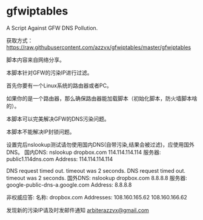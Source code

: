 gfwiptables
===========

A Script Against GFW DNS Pollution.

获取方式：https://raw.githubusercontent.com/azzvx/gfwiptables/master/gfwiptables

脚本内容来自网络分享。

本脚本针对GFW的污染IP进行过滤。

首先你要有一个Linux系统的路由器或者PC。

如果你的是一个路由器，那么确保路由器能加载脚本（初始化脚本，防火墙脚本啥的）。

本脚本可以完美解决GFW的DNS污染问题。

本脚本不能解决IP封锁问题。

设置完后nslookup测试请勿使用国内DNS(自带污染,结果会被过滤)，应使用国外DNS。
国内DNS:
nslookup dropbox.com 114.114.114.114
服务器:  public1.114dns.com
Address:  114.114.114.114

DNS request timed out.
    timeout was 2 seconds.
DNS request timed out.
    timeout was 2 seconds.
国外DNS:
nslookup dropbox.com 8.8.8.8
服务器:  google-public-dns-a.google.com
Address:  8.8.8.8

非权威应答:
名称:    dropbox.com
Addresses:  108.160.165.62
          108.160.166.62

发现新的污染IP请及时发邮件通知 arbiterazzvx@gmail.com
